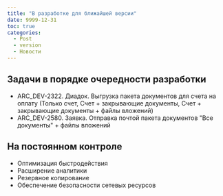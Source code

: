 ```yaml
---
title: "В разработке для ближайшей версии"
date: 9999-12-31
toc: true
categories:
  - Post 
  - version
  - Новости
---
```

## Задачи в порядке очередности разработки
-   ARC_DEV-2322. Диадок. Выгрузка пакета документов для счета на оплату (Только счет, Счет + закрывающие документы, Счет + закрывающие документы + файлы вложений)
-   ARC_DEV-2580. Заявка. Отправка почтой пакета документов "Все документы" + файлы вложений


## На постоянном контроле
-   Оптимизация быстродействия
-   Расширение аналитики
-   Резервное копирование
-   Обеспечение безопасности сетевых ресурсов
